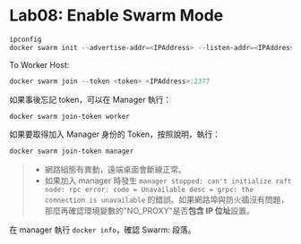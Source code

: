 ﻿# Lab08: Enable Swarm Mode

```powershell
ipconfig
docker swarm init --advertise-addr=<IPAddress> --listen-addr=<IPAddress>:2377
```

To Worker Host: 

```powershell
docker swarm join --token <token> <IPAddress>:2377
```

如果事後忘記 token，可以在 Manager 執行：

```powershell
docker swarm join-token worker
```

如果要取得加入 Manager 身份的 Token，按照說明，執行：

```powershell
docker swarm join-token manager
```

> - 網路組態有異動，遠端桌面會斷線正常。
> - 如果加入 manager 時發生 `manager stopped: can't initialize raft node: rpc error: code = Unavailable desc = grpc: the connection is unavailable` 的錯誤。如果網路埠與防火牆沒有問題，那麼再確認環境變數的"NO_PROXY"是否**包含 IP 位址**設置。

在 manager 執行 `docker info`，確認 Swarm: 段落。

